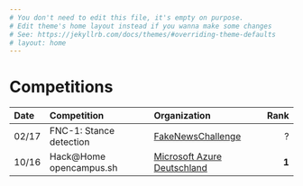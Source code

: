 ```yaml
---
# You don't need to edit this file, it's empty on purpose.
# Edit theme's home layout instead if you wanna make some changes
# See: https://jekyllrb.com/docs/themes/#overriding-theme-defaults
# layout: home
---
```


# Competitions

| Date   | Competition                   | Organization                                                                       | Rank    |
| :----- | :----------------------       | :------------------------------------                                              | ------: |
| 02/17  | FNC-1: Stance detection       | [FakeNewsChallenge](www.fakenewschallenge.org)                                     | ?       |
| 10/16  | Hack@Home opencampus.sh       | [Microsoft Azure Deutschland](https://www.microsoft.com/de-de/aktionen/hackathon/) | **1**   |


